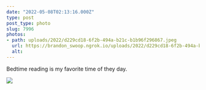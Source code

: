 ```yaml
---
date: "2022-05-08T02:13:16.000Z"
type: post 
post_type: photo
slug: 7996
photos: 
- path: uploads/2022/d229cd18-6f2b-494a-b21c-b1b96f296867.jpeg
  url: https://brandon_swoop.ngrok.io/uploads/2022/d229cd18-6f2b-494a-b21c-b1b96f296867.jpeg
  alt: 
---
```

Bedtime reading is my favorite time of they day. 


![](/uploads/2022/d229cd18-6f2b-494a-b21c-b1b96f296867.jpeg)
